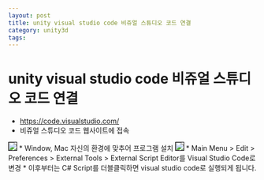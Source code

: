 ```yaml
---
layout: post
title: unity visual studio code 비쥬얼 스튜디오 코드 연결
category: unity3d
tags:
---
```


# unity visual studio code 비쥬얼 스튜디오 코드 연결
* <https://code.visualstudio.com/>
* 비쥬얼 스튜디오 코드 웹사이트에 접속

<img style='border:solid 1px black;' src="https://image.onethelab.com/resized/1711001969.jpg" />
* Window, Mac 자신의 환경에 맞추어 프로그램 설치

<img style='border:solid 1px black;' src="https://image.onethelab.com/resized/1711002101.jpg" />
* Main Menu > Edit > Preferences > External Tools > External Script Editor를 Visual Studio Code로 변경
* 이후부터는 C# Script를 더블클릭하면 visual studio code로 실행되게 됩니다.